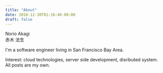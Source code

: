 ```yaml
---
title: "About"
date: 2018-12-30T01:16:46-08:00
draft: false
---
```


Norio Akagi  
赤木 法生

I'm a software engineer living in San Francisco Bay Area.

Interest: cloud technologies, server side development, disributed system.  
All posts are my own.
